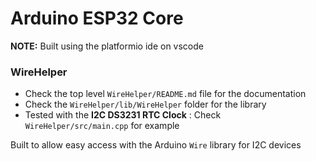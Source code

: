 # Arduino ESP32 Core

**NOTE:** Built using the platformio ide on vscode

### WireHelper

- Check the top level `WireHelper/README.md` file for the documentation
- Check the `WireHelper/lib/WireHelper` folder for the library
- Tested with the **I2C DS3231 RTC Clock** : Check `WireHelper/src/main.cpp` for example

Built to allow easy access with the Arduino `Wire` library for I2C devices
